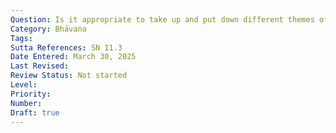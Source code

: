 ```yaml
---
Question: Is it appropriate to take up and put down different themes of meditation?
Category: Bhāvana
Tags:
Sutta References: SN 11.3
Date Entered: March 30, 2025
Last Revised:
Review Status: Not started
Level: 
Priority: 
Number: 
Draft: true
---
```

